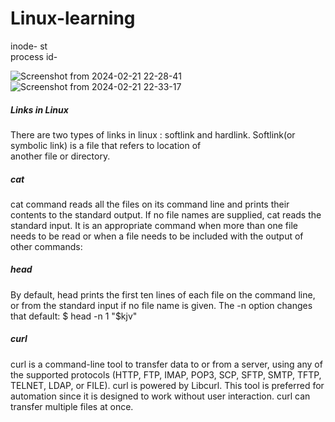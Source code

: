 # Linux-learning
inode- st</br>
process id-</br>

![Screenshot from 2024-02-21 22-28-41](https://github.com/hawahari/Linux-learning/assets/149294262/6b16b1f1-2f67-48be-ab7c-c9cc54f685da)
![Screenshot from 2024-02-21 22-33-17](https://github.com/hawahari/Linux-learning/assets/149294262/b6a26c48-090c-4531-97c1-f9ec77f6dd11)
##### Links in Linux
There are two types of links in linux : softlink and hardlink. Softlink(or symbolic link) is a file that refers to location of </br>
another file or directory.</br>

##### cat
cat command reads all the files on its command line and prints their contents to the
standard output. If no file names are supplied, cat reads the standard input. It is an appropriate command when
more than one file needs to be read or when a file needs to be included with the output of other commands:

##### head
By default, head prints the first ten lines of each file on the command line, or from the standard input if no
file name is given. The -n option changes that default:
$ head -n 1 "$kjv"
##### curl
curl is a command-line tool to transfer data to or from a server, using any of the supported protocols (HTTP, FTP, IMAP, POP3, SCP, SFTP, SMTP, TFTP, TELNET, LDAP, or FILE). curl is powered by Libcurl. This tool is preferred for automation since it is designed to work without user interaction. curl can transfer multiple files at once. 
